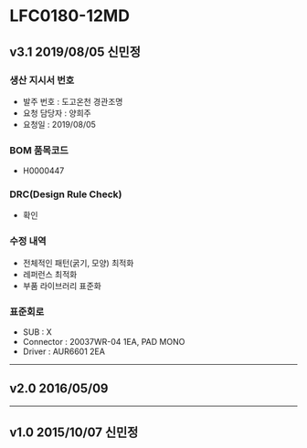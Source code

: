 # LFC0180-12MD

## v3.1 2019/08/05 신민정

### 생산 지시서 번호
* 발주 번호 : 도고온천 경관조명
* 요청 담당자 : 양희주
* 요청일 : 2019/08/05

###  BOM 품목코드
* H0000447

### DRC(Design Rule Check)
* 확인

### 수정 내역
* 전체적인 패턴(굵기, 모양) 최적화
* 레퍼런스 최적화
* 부품 라이브러리 표준화

### 표준회로
* SUB : X
* Connector : 20037WR-04 1EA, PAD MONO
* Driver : AUR6601 2EA

----------

## v2.0 2016/05/09 

----------

## v1.0 2015/10/07 신민정
